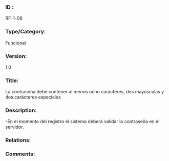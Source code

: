 ### ID : 
RF-1-08

### Type/Category:
Funcional

### Version:
1.0

### Title:
La contraseña debe contener al menos ocho carácteres, dos mayúsculas y dos carácteres especiales

### Description:
-En el momento del registro el sistema deberá validar la contraseña en el servidor.

### Relations:


### Comments:
